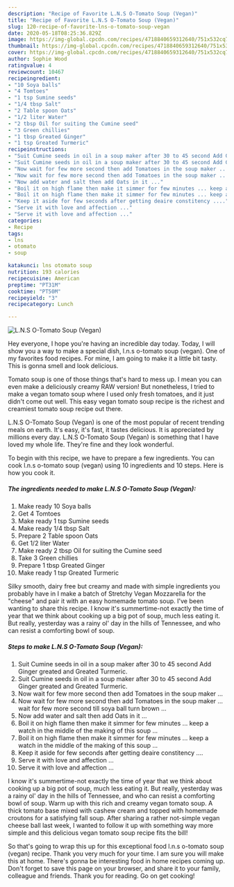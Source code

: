 ```yaml
---
description: "Recipe of Favorite L.N.S O-Tomato Soup (Vegan)"
title: "Recipe of Favorite L.N.S O-Tomato Soup (Vegan)"
slug: 120-recipe-of-favorite-lns-o-tomato-soup-vegan
date: 2020-05-18T08:25:36.829Z
image: https://img-global.cpcdn.com/recipes/4718840659312640/751x532cq70/lns-o-tomato-soup-vegan-recipe-main-photo.jpg
thumbnail: https://img-global.cpcdn.com/recipes/4718840659312640/751x532cq70/lns-o-tomato-soup-vegan-recipe-main-photo.jpg
cover: https://img-global.cpcdn.com/recipes/4718840659312640/751x532cq70/lns-o-tomato-soup-vegan-recipe-main-photo.jpg
author: Sophie Wood
ratingvalue: 4
reviewcount: 10467
recipeingredient:
- "10 Soya balls"
- "4 Tomtoes"
- "1 tsp Sumine seeds"
- "1/4 tbsp Salt"
- "2 Table spoon Oats"
- "1/2 liter Water"
- "2 tbsp Oil for suiting the Cumine seed"
- "3 Green chillies"
- "1 tbsp Greated Ginger"
- "1 tsp Greated Turmeric"
recipeinstructions:
- "Suit Cumine seeds in oil in a soup maker after 30 to 45 second Add Ginger greated and  Greated Turmeric."
- "Suit Cumine seeds in oil in a soup maker after 30 to 45 second Add Ginger greated and  Greated Turmeric."
- "Now wait for few more second then add Tomatoes in the soup maker ..."
- "Now wait for few more second then add Tomatoes in the soup maker ... wait for few more second till soya ball turn brown ..."
- "Now add water and salt then add Oats in it ..."
- "Boil it on high flame then make it simmer for few minutes ... keep a watch in the middle of the making of this soup ..."
- "Boil it on high flame then make it simmer for few minutes ... keep a watch in the middle of the making of this soup ..."
- "Keep it aside for few seconds after getting deaire constitency ...."
- "Serve it with love and affection ..."
- "Serve it with love and affection ..."
categories:
- Recipe
tags:
- lns
- otomato
- soup

katakunci: lns otomato soup 
nutrition: 193 calories
recipecuisine: American
preptime: "PT31M"
cooktime: "PT50M"
recipeyield: "3"
recipecategory: Lunch

---
```



![L.N.S O-Tomato Soup (Vegan)](https://img-global.cpcdn.com/recipes/4718840659312640/751x532cq70/lns-o-tomato-soup-vegan-recipe-main-photo.jpg)

Hey everyone, I hope you're having an incredible day today. Today, I will show you a way to make a special dish, l.n.s o-tomato soup (vegan). One of my favorites food recipes. For mine, I am going to make it a little bit tasty. This is gonna smell and look delicious.

Tomato soup is one of those things that&#39;s hard to mess up. I mean you can even make a deliciously creamy RAW version! But nonetheless, I tried to make a vegan tomato soup where I used only fresh tomatoes, and it just didn&#39;t come out well. This easy vegan tomato soup recipe is the richest and creamiest tomato soup recipe out there.

L.N.S O-Tomato Soup (Vegan) is one of the most popular of recent trending meals on earth. It's easy, it's fast, it tastes delicious. It is appreciated by millions every day. L.N.S O-Tomato Soup (Vegan) is something that I have loved my whole life. They're fine and they look wonderful.


To begin with this recipe, we have to prepare a few ingredients. You can cook l.n.s o-tomato soup (vegan) using 10 ingredients and 10 steps. Here is how you cook it.

<!--inarticleads1-->

##### The ingredients needed to make L.N.S O-Tomato Soup (Vegan):

1. Make ready 10 Soya balls
1. Get 4 Tomtoes
1. Make ready 1 tsp Sumine seeds
1. Make ready 1/4 tbsp Salt
1. Prepare 2 Table spoon Oats
1. Get 1/2 liter Water
1. Make ready 2 tbsp Oil for suiting the Cumine seed
1. Take 3 Green chillies
1. Prepare 1 tbsp Greated Ginger
1. Make ready 1 tsp Greated Turmeric


Silky smooth, dairy free but creamy and made with simple ingredients you probably have in I make a batch of Stretchy Vegan Mozzarella for the &#34;cheese&#34; and pair it with an easy homemade tomato soup. I&#39;ve been wanting to share this recipe. I know it&#39;s summertime-not exactly the time of year that we think about cooking up a big pot of soup, much less eating it. But really, yesterday was a rainy ol&#39; day in the hills of Tennessee, and who can resist a comforting bowl of soup. 

<!--inarticleads2-->

##### Steps to make L.N.S O-Tomato Soup (Vegan):

1. Suit Cumine seeds in oil in a soup maker after 30 to 45 second Add Ginger greated and  Greated Turmeric.
1. Suit Cumine seeds in oil in a soup maker after 30 to 45 second Add Ginger greated and  Greated Turmeric.
1. Now wait for few more second then add Tomatoes in the soup maker ...
1. Now wait for few more second then add Tomatoes in the soup maker ... wait for few more second till soya ball turn brown ...
1. Now add water and salt then add Oats in it ...
1. Boil it on high flame then make it simmer for few minutes ... keep a watch in the middle of the making of this soup ...
1. Boil it on high flame then make it simmer for few minutes ... keep a watch in the middle of the making of this soup ...
1. Keep it aside for few seconds after getting deaire constitency ....
1. Serve it with love and affection ...
1. Serve it with love and affection ...


I know it&#39;s summertime-not exactly the time of year that we think about cooking up a big pot of soup, much less eating it. But really, yesterday was a rainy ol&#39; day in the hills of Tennessee, and who can resist a comforting bowl of soup. Warm up with this rich and creamy vegan tomato soup. A thick tomato base mixed with cashew cream and topped with homemade croutons for a satisfying fall soup. After sharing a rather not-simple vegan cheese ball last week, I wanted to follow it up with something way more simple and this delicious vegan tomato soup recipe fits the bill! 

So that's going to wrap this up for this exceptional food l.n.s o-tomato soup (vegan) recipe. Thank you very much for your time. I am sure you will make this at home. There's gonna be interesting food in home recipes coming up. Don't forget to save this page on your browser, and share it to your family, colleague and friends. Thank you for reading. Go on get cooking!

